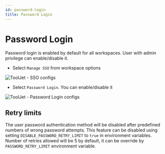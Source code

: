 ```yaml
---
id: password-login
title: Password Login
---
```


# Password Login

Password login is enabled by default for all workspaces. User with admin privilege can enable/disable it. 

- Select `Manage SSO` from workspace options

<div style={{textAlign: 'center'}}>

![ToolJet - SSO configs](/img/password-login/organization-menu.png)

</div>

- Select `Password Login`. You can enable/disable it

<div style={{textAlign: 'center'}}>

![ToolJet - Password Login configs](/img/password-login/password-login.png)

</div>

## Retry limits
The user password authentication method will be disabled after predefined numbers of wrong password attempts. This feature can be disabled using setting `DISABLE_PASSWORD_RETRY_LIMIT` to `true` in environment variables. Number of retries allowed will be 5 by default, it can be override by `PASSWORD_RETRY_LIMIT` environment variable.
